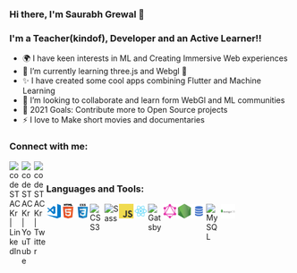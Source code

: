 ### Hi there, I'm Saurabh Grewal 👋

### I'm a Teacher(kindof), Developer and an Active Learner!!

- 🌍 I have keen interests in ML and Creating Immersive Web experiences
- 🌱 I’m currently learning three.js and Webgl 🌻
- ✨ I have created some cool apps combining Flutter and Machine Learning 
- 🔭 I’m looking to collaborate and learn form WebGl and ML communities
- 🥅 2021 Goals: Contribute more to Open Source projects
- ⚡ I love to Make short movies and documentaries

### Connect with me:

[<img align="left" alt="codeSTACKr | LinkedIn" width="22px" src="https://cdn.jsdelivr.net/npm/simple-icons@v3/icons/linkedin.svg" />][linkedin]
[<img align="left" alt="codeSTACKr | YouTube" width="22px" src="https://cdn.jsdelivr.net/npm/simple-icons@v3/icons/youtube.svg" />][youtube]
[<img align="left" alt="codeSTACKr | Twitter" width="22px" src="https://cdn.jsdelivr.net/npm/simple-icons@v3/icons/twitter.svg" />][twitter]

<br />

### Languages and Tools:

[<img align="left" alt="Visual Studio Code" width="26px" src="https://raw.githubusercontent.com/github/explore/80688e429a7d4ef2fca1e82350fe8e3517d3494d/topics/visual-studio-code/visual-studio-code.png" />][vscode]
[<img align="left" alt="HTML5" width="26px" src="https://raw.githubusercontent.com/github/explore/80688e429a7d4ef2fca1e82350fe8e3517d3494d/topics/html/html.png" />][html]
[<img align="left" alt="CSS3" width="26px" src="https://raw.githubusercontent.com/github/explore/80688e429a7d4ef2fca1e82350fe8e3517d3494d/topics/css/css.png" />][css]
[<img align="left" alt="CSS3" width="26px" src="http://hafizmokhtar.com/wp-content/uploads/2020/07/flutter_logo.png" />][flutter]
[<img align="left" alt="Sass" width="26px" src="https://upload.wikimedia.org/wikipedia/commons/thumb/c/c3/Python-logo-notext.svg/1200px-Python-logo-notext.svg.png" />][python]
[<img align="left" alt="JavaScript" width="26px" src="https://raw.githubusercontent.com/github/explore/80688e429a7d4ef2fca1e82350fe8e3517d3494d/topics/javascript/javascript.png" />][javascript]
[<img align="left" alt="React" width="26px" src="https://raw.githubusercontent.com/github/explore/80688e429a7d4ef2fca1e82350fe8e3517d3494d/topics/react/react.png" />][react]
[<img align="left" alt="Gatsby" width="26px" src="https://miro.medium.com/max/1000/1*htbUdWgFQ3a94PMEvBr_hQ.png" />][next]
[<img align="left" alt="GraphQL" width="26px" src="https://raw.githubusercontent.com/github/explore/80688e429a7d4ef2fca1e82350fe8e3517d3494d/topics/graphql/graphql.png" />][react]
[<img align="left" alt="Node.js" width="26px" src="https://raw.githubusercontent.com/github/explore/80688e429a7d4ef2fca1e82350fe8e3517d3494d/topics/nodejs/nodejs.png" />][nodejs]
[<img align="left" alt="SQL" width="26px" src="https://raw.githubusercontent.com/github/explore/80688e429a7d4ef2fca1e82350fe8e3517d3494d/topics/sql/sql.png" />][mongo]
[<img align="left" alt="MySQL" width="26px" src="https://www.khronos.org/assets/images/api_logos/webgl.svg" />][glsl]
[<img align="left" alt="MongoDB" width="26px" src="https://raw.githubusercontent.com/github/explore/80688e429a7d4ef2fca1e82350fe8e3517d3494d/topics/mongodb/mongodb.png" />][mongo]


<br />
<br />

[twitter]: https://twitter.com/saurabh2grewal
[youtube]: https://www.youtube.com/channel/UCDckZvOEZIzqQSQvtIjFwwQ/
[instagram]: https://instagram.com/iamsaurabhgrewal
[linkedin]: https://www.linkedin.com/in/saurabhgrewal/
[next]: https://github.com/saurabhgrewal718/video-streaming-site-hulu-clone-
[javascript]: https://github.com/saurabhgrewal718?tab=repositories&q=&type=&language=javascript&sort=
[flutter]: https://github.com/saurabhgrewal718?tab=repositories&q=&type=&language=dart&sort=
[react]: https://github.com/saurabhgrewal718/react-3-fiber-basic
[python]: https://github.com/saurabhgrewal718?tab=repositories&q=&type=&language=python&sort=
[html]: https://github.com/saurabhgrewal718?tab=repositories&q=&type=&language=html&sort=
[css]: https://github.com/saurabhgrewal718?tab=repositories&q=&type=&language=css&sort=
[nodejs]: https://github.com/saurabhgrewal718?tab=repositories&q=&type=&language=javascript&sort=
[mongo]: https://github.com/saurabhgrewal718/traduate-concept
[glsl]: https://github.com/saurabhgrewal718?tab=repositories&q=&type=&language=glsl&sort=
[vscode]: https://code.visualstudio.com/